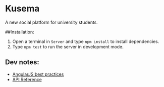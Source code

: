# Kusema
A new social platform for university students.

##Installation:
1. Open a terminal in `Server` and type `npm install` to install dependencies.
2. Type `npm test` to run the server in development mode.

## Dev notes:
- [AngularJS best practices](https://github.com/mgechev/angularjs-style-guide)
- [API Reference](https://github.com/nathansherburn/kusema/wiki/API-Reference)
